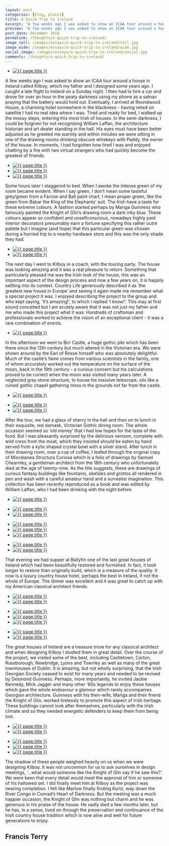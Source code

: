```yaml
---
layout: post
categories: [blog, places]
title: A Quick Trip to Ireland
excerpt: "A few weeks ago I was asked to show an ICAA tour around a house in Ireland. I caught a late flight to Ireland on a Sunday night. I then had to hire a car and drove for over an hour. Eventually, I arrived at Roundwood House."
preview: "A few weeks ago I was asked to show an ICAA tour around a house in Ireland. I caught a late flight to Ireland on a Sunday night. I then had to hire a car and drove for over an hour. Eventually, I arrived at Roundwood House."
post_date: December 2018
permalink: /thoughts/a-quick-trip-to-ireland/
image_tall: /images/essays/a-quick-trip-to-ireland/tall.jpg
image_wide: /images/essays/a-quick-trip-to-ireland/wide.jpg
social_image: /images/essays/a-quick-trip-to-ireland/social.jpg
comments: /thoughts/a-quick-trip-to-ireland/
---
```


<ul class="list">
	<li class="full">
		<a class="fancybox" rel="group" href="/images/essays/a-quick-trip-to-ireland/01.jpg">
			<img src="/images/essays/a-quick-trip-to-ireland/social.jpg" alt="{{ page.title }}" />
		</a>
	</li>
</ul>

<p>
	A few weeks ago I was asked to show an ICAA tour around a house in Ireland called Kilboy, which my father and I designed some years ago. I caught a late flight to Ireland on a Sunday night. I then had to hire a car and drove for over an hour in the peaty darkness using my phone as a satnav praying that the battery would hold out. Eventually, I arrived at Roundwood House, a charming hotel somewhere in the blackness - having relied on satellite I had no real idea where I was. Tired and ready for bed, I walked up the mossy steps, entering this most Irish of houses. In the semi-darkness, I could be forgiven for not recognising William Laffan, the architecture historian and art dealer standing in the hall.  His eyes must have been better adjusted as he greeted me warmly and within minutes we were sitting in one of the drawing rooms drinking obscure whiskeys with Paddy, the owner of the house. In moments, I had forgotten how tired I was and enjoyed chatting by a fire with two virtual strangers who had quickly become the greatest of friends.
</p>

<ul class="list">
	<li class="third">
		<a class="fancybox" rel="group" href="/images/essays/a-quick-trip-to-ireland/02.jpg">
			<img src="/images/essays/a-quick-trip-to-ireland/thumbs/02.jpg" alt="{{ page.title }}" />
		</a>
	</li>
	<li class="third">
		<a class="fancybox" rel="group" href="/images/essays/a-quick-trip-to-ireland/03.jpg">
			<img src="/images/essays/a-quick-trip-to-ireland/thumbs/03.jpg" alt="{{ page.title }}" />
		</a>
	</li>
	<li class="third">
		<a class="fancybox" rel="group" href="/images/essays/a-quick-trip-to-ireland/04.jpg">
			<img src="/images/essays/a-quick-trip-to-ireland/thumbs/04.jpg" alt="{{ page.title }}" />
		</a>
	</li>
</ul>

<p>
	Some hours later I staggered to bed. When I awoke the intense green of my room became evident. When I say green, I don’t mean some tasteful grey/green from a Farrow and Ball paint chart, I mean proper green, like the green from Babar the King of the Elephants’ suit. The Irish have a taste for these extreme colours. A fashion started perhaps by Mariga Guinness who famously painted the Knight of Glin’s drawing room a dark inky blue.  These colours appear so confident and unselfconscious, nowadays highly paid interior decorators presumably earn a fortune specifying this rather outré palette but I imagine (and hope) that this particular green was chosen during a hurried trip to a nearby hardware store and this was the only shade they had.
</p>

<ul class="list">
	<li class="half">
		<a class="fancybox" rel="group" href="/images/essays/a-quick-trip-to-ireland/05.jpg">
			<img src="/images/essays/a-quick-trip-to-ireland/thumbs/05.jpg" alt="{{ page.title }}" />
		</a>
	</li>
	<li class="half">
		<a class="fancybox" rel="group" href="/images/essays/a-quick-trip-to-ireland/06.jpg">
			<img src="/images/essays/a-quick-trip-to-ireland/thumbs/06.jpg" alt="{{ page.title }}" />
		</a>
	</li>
</ul>

<p>
	The next day I went to Kilboy in a coach, with the touring party. The house was looking amazing and it was a real pleasure to return. Something that particularly pleased me was the Irish look of the house, this was an important aspect of the design process and now a few years on, it is happily settling into its context. Country Life generously described it as ‘the greatest new house in Europe’ and seeing it again made me remember what a special project it was. I enjoyed describing the project to the group and who kept saying, ‘it’s amazing!’,  to which I replied ‘I know!’.  This may at first sound conceited but I am acutely aware that it was not just my father and me who made this project what it was. Hundreds of craftsman and professionals worked to achieve the vision of an exceptional client - it was a rare combination of events. 
</p>

<ul class="list">
	<li class="full">
		<a class="fancybox" rel="group" href="/images/essays/a-quick-trip-to-ireland/07.jpg">
			<img src="/images/essays/a-quick-trip-to-ireland/07.jpg" alt="{{ page.title }}" />
		</a>
	</li>
</ul>

<p>
	In the afternoon we went to Birr Castle, a huge gothic pile which has been there since the 12th century but much altered in the Victorian era. We were shown around by the Earl of Rosse himself who was absolutely delightful. Much of the castle’s fame comes from various scientists in the family, one of whom accurately worked out the temperature on the surface of the moon, back in the 19th century - a curious concern but his calculations proved to be correct when the moon was visited many years later. A neglected grey stone structure, to house his massive telescope, sits like a ruined gothic chapel gathering moss in the grounds not far from the castle.
</p>

<ul class="list">
	<li class="full">
		<a class="fancybox" rel="group" href="/images/essays/a-quick-trip-to-ireland/08.jpg">
			<img src="/images/essays/a-quick-trip-to-ireland/thumbs/08.jpg" alt="{{ page.title }}" />
		</a>
	</li>
</ul>
<ul class="list">
	<li class="half">
		<a class="fancybox" rel="group" href="/images/essays/a-quick-trip-to-ireland/09.jpg">
			<img src="/images/essays/a-quick-trip-to-ireland/thumbs/09.jpg" alt="{{ page.title }}" />
		</a>
	</li>
	<li class="half">
		<a class="fancybox" rel="group" href="/images/essays/a-quick-trip-to-ireland/10.jpg">
			<img src="/images/essays/a-quick-trip-to-ireland/thumbs/10.jpg" alt="{{ page.title }}" />
		</a>
	</li>
</ul>

<p>
	After the tour, we had a glass of sherry in the hall and then on to lunch in their exquisite, red damask, Victorian Gothic dining room. The whole occasion seemed so ‘old money’ that I had low hopes for the taste of the food. But I was pleasantly surprised by the delicious venison, complete with wild cress from the moat, which they insisted should be eaten by hand served from a kylix shaped crystal bowl with a silver stand. After lunch in their drawing room, over a cup of coffee, I leafed through the original copy of Miscelanea Structura Curiosa which is a folio of drawings by Samuel Chearnley, a gentleman architect from the 18th century who unfortunately died at the age of twenty-nine. As the title suggests, these are drawings of curious fantasy buildings like fountains, obelisks and grottos all rendered in pen and wash with a careful amateur hand and a surrealist imagination. This collection has been recently reproduced as a book and was edited by William Laffan, who I had been drinking with the night before.
</p>

<ul class="list">
	<li class="full">
		<a class="fancybox" rel="group" href="/images/essays/a-quick-trip-to-ireland/11.jpg">
			<img src="/images/essays/a-quick-trip-to-ireland/thumbs/11.jpg" alt="{{ page.title }}" />
		</a>
	</li>
</ul>
<ul class="list">
	<li class="half">
		<a class="fancybox" rel="group" href="/images/essays/a-quick-trip-to-ireland/12.jpg">
			<img src="/images/essays/a-quick-trip-to-ireland/thumbs/12.jpg" alt="{{ page.title }}" />
		</a>
	</li>
	<li class="half">
		<a class="fancybox" rel="group" href="/images/essays/a-quick-trip-to-ireland/13.jpg">
			<img src="/images/essays/a-quick-trip-to-ireland/thumbs/13.jpg" alt="{{ page.title }}" />
		</a>
	</li>
</ul>
<ul class="list">
	<li class="third">
		<a class="fancybox" rel="group" href="/images/essays/a-quick-trip-to-ireland/14.jpg">
			<img src="/images/essays/a-quick-trip-to-ireland/thumbs/14.jpg" alt="{{ page.title }}" />
		</a>
	</li>
	<li class="third">
		<a class="fancybox" rel="group" href="/images/essays/a-quick-trip-to-ireland/15.jpg">
			<img src="/images/essays/a-quick-trip-to-ireland/thumbs/15.jpg" alt="{{ page.title }}" />
		</a>
	</li>
	<li class="third">
		<a class="fancybox" rel="group" href="/images/essays/a-quick-trip-to-ireland/16.jpg">
			<img src="/images/essays/a-quick-trip-to-ireland/thumbs/16.jpg" alt="{{ page.title }}" />
		</a>
	</li>
</ul>
<ul class="list">
	<li class="half">
		<a class="fancybox" rel="group" href="/images/essays/a-quick-trip-to-ireland/17.jpg">
			<img src="/images/essays/a-quick-trip-to-ireland/thumbs/17.jpg" alt="{{ page.title }}" />
		</a>
	</li>
	<li class="half">
		<a class="fancybox" rel="group" href="/images/essays/a-quick-trip-to-ireland/18.jpg">
			<img src="/images/essays/a-quick-trip-to-ireland/thumbs/18.jpg" alt="{{ page.title }}" />
		</a>
	</li>
</ul>

<p>
	That evening we had supper at Ballyfin one of the last great houses of Ireland which had been beautifully restored and furnished. In fact, it took longer to restore than originally build, which is a measure of the quality. It now is a luxury country house hotel, perhaps the best in Ireland, if not the whole of Europe. The dinner was excellent and it was great to catch up with my American classical architect friends.
</p>

<ul class="list">
	<li class="half">
		<a class="fancybox" rel="group" href="/images/essays/a-quick-trip-to-ireland/19.jpg">
			<img src="/images/essays/a-quick-trip-to-ireland/thumbs/19.jpg" alt="{{ page.title }}" />
		</a>
	</li>
	<li class="half">
		<a class="fancybox" rel="group" href="/images/essays/a-quick-trip-to-ireland/20.jpg">
			<img src="/images/essays/a-quick-trip-to-ireland/thumbs/20.jpg" alt="{{ page.title }}" />
		</a>
	</li>
</ul>
<ul class="list">
	<li class="third">
		<a class="fancybox" rel="group" href="/images/essays/a-quick-trip-to-ireland/21.jpg">
			<img src="/images/essays/a-quick-trip-to-ireland/thumbs/21.jpg" alt="{{ page.title }}" />
		</a>
	</li>
	<li class="third">
		<a class="fancybox" rel="group" href="/images/essays/a-quick-trip-to-ireland/22.jpg">
			<img src="/images/essays/a-quick-trip-to-ireland/thumbs/22.jpg" alt="{{ page.title }}" />
		</a>
	</li>
	<li class="third">
		<a class="fancybox" rel="group" href="/images/essays/a-quick-trip-to-ireland/23.jpg">
			<img src="/images/essays/a-quick-trip-to-ireland/thumbs/23.jpg" alt="{{ page.title }}" />
		</a>
	</li>
</ul>
<ul class="list">
	<li class="half">
		<a class="fancybox" rel="group" href="/images/essays/a-quick-trip-to-ireland/24.jpg">
			<img src="/images/essays/a-quick-trip-to-ireland/thumbs/24.jpg" alt="{{ page.title }}" />
		</a>
	</li>
	<li class="half">
		<a class="fancybox" rel="group" href="/images/essays/a-quick-trip-to-ireland/25.jpg">
			<img src="/images/essays/a-quick-trip-to-ireland/thumbs/25.jpg" alt="{{ page.title }}" />
		</a>
	</li>
</ul>

<p>
	The great houses of Ireland are a treasure trove for any classical architect and when designing Kilboy I studied them in great detail. Over the course of the project, we visited some of the best, including Castletown, Carton, Russborough, Newbridge, Lyons and Townley as well as many of the great townhouses of Dublin. It is amazing, but not wholly surprising, that the Irish Georgian Society ceased to exist for many years and needed to be revived by Desmond Guinness. Perhaps, more importantly, he invited Jackie Kennedy, Mick Jagger and many other ‘60s legends to enjoy these houses which gave the whole endeavour a glamour which rarely accompanies Georgian architecture. Guinness with his then-wife, Mariga and their friend the Knight of Glin, worked tirelessly to promote this aspect of Irish heritage. These buildings cannot look after themselves, particularly with the Irish climate and so they needed energetic defenders to keep them from being lost.
</p>

<ul class="list">
	<li class="half">
		<a class="fancybox" rel="group" href="/images/essays/a-quick-trip-to-ireland/26.jpg">
			<img src="/images/essays/a-quick-trip-to-ireland/thumbs/26.jpg" alt="{{ page.title }}" />
		</a>
	</li>
	<li class="half">
		<a class="fancybox" rel="group" href="/images/essays/a-quick-trip-to-ireland/27.jpg">
			<img src="/images/essays/a-quick-trip-to-ireland/thumbs/27.jpg" alt="{{ page.title }}" />
		</a>
	</li>
</ul>
<ul class="list">
	<li class="third">
		<a class="fancybox" rel="group" href="/images/essays/a-quick-trip-to-ireland/28.jpg">
			<img src="/images/essays/a-quick-trip-to-ireland/thumbs/28.jpg" alt="{{ page.title }}" />
		</a>
	</li>
	<li class="third">
		<a class="fancybox" rel="group" href="/images/essays/a-quick-trip-to-ireland/29.jpg">
			<img src="/images/essays/a-quick-trip-to-ireland/thumbs/29.jpg" alt="{{ page.title }}" />
		</a>
	</li>
	<li class="third">
		<a class="fancybox" rel="group" href="/images/essays/a-quick-trip-to-ireland/30.jpg">
			<img src="/images/essays/a-quick-trip-to-ireland/thumbs/30.jpg" alt="{{ page.title }}" />
		</a>
	</li>
</ul>

<p>
	The shadow of these people weighed heavily on us when we were designing Kilboy. It was not uncommon for us to ask ourselves in design meetings, ‘...what would someone like the Knight of Glin say if he saw this?’.  We were keen that every detail would meet the approval of him or someone of his hallowed set. I did finally meet him at Kilboy as the project was nearing completion. I felt like Marlow finally finding Kurtz, way down the River Congo in Conrad’s Heart of Darkness. But the meeting was a much happier occasion, the Knight of Glin was nothing but charm and he was generous in his praise of the house. He sadly died a few months later, but he has, in a sense, lived on through the preservation and continuance of the Irish country house tradition which is now alive and well for future generations to enjoy.
</p>

<h2>
	Francis Terry
</h2>